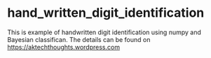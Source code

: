 # hand_written_digit_identification
This is example of handwritten digit identification using numpy and Bayesian classifican.
The details can be found on https://aktechthoughts.wordpress.com
